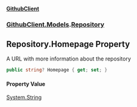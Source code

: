 #### [GithubClient](index 'index')
### [GithubClient.Models](GithubClient.Models 'GithubClient.Models').[Repository](GithubClient.Models.Repository 'GithubClient.Models.Repository')

## Repository.Homepage Property

A URL with more information about the repository

```csharp
public string? Homepage { get; set; }
```

#### Property Value
[System.String](https://docs.microsoft.com/en-us/dotnet/api/System.String 'System.String')